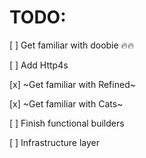 
# TODO:

[ ] Get familiar with doobie :fire::fire:

[ ] Add Http4s

[x] ~Get familiar with Refined~

[x] ~Get familiar with Cats~

[ ] Finish functional builders

[ ] Infrastructure layer


